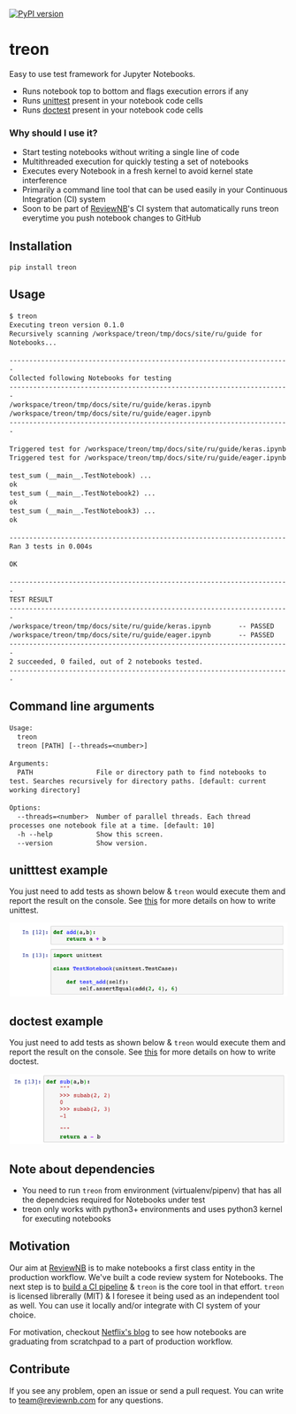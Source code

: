 [![PyPI version](https://badge.fury.io/py/numcompress.svg)](https://badge.fury.io/py/treon)

# treon
Easy to use test framework for Jupyter Notebooks.
* Runs notebook top to bottom and flags execution errors if any
* Runs [unittest](https://docs.python.org/2/library/unittest.html) present in your notebook code cells 
* Runs [doctest](https://docs.python.org/2/library/doctest.html) present in your notebook code cells

### Why should I use it?
* Start testing notebooks without writing a single line of code
* Multithreaded execution for quickly testing a set of notebooks
* Executes every Notebook in a fresh kernel to avoid kernel state interference
* Primarily a command line tool that can be used easily in your Continuous Integration (CI) system
* Soon to be part of [ReviewNB](https://www.reviewnb.com/)'s CI system that automatically runs treon everytime you push notebook changes to GitHub


## Installation
```
pip install treon
```

## Usage
```
$ treon
Executing treon version 0.1.0
Recursively scanning /workspace/treon/tmp/docs/site/ru/guide for Notebooks...

-----------------------------------------------------------------------
Collected following Notebooks for testing
-----------------------------------------------------------------------
/workspace/treon/tmp/docs/site/ru/guide/keras.ipynb
/workspace/treon/tmp/docs/site/ru/guide/eager.ipynb
-----------------------------------------------------------------------

Triggered test for /workspace/treon/tmp/docs/site/ru/guide/keras.ipynb
Triggered test for /workspace/treon/tmp/docs/site/ru/guide/eager.ipynb

test_sum (__main__.TestNotebook) ... 
ok
test_sum (__main__.TestNotebook2) ... 
ok
test_sum (__main__.TestNotebook3) ... 
ok

----------------------------------------------------------------------
Ran 3 tests in 0.004s

OK

-----------------------------------------------------------------------
TEST RESULT
-----------------------------------------------------------------------
/workspace/treon/tmp/docs/site/ru/guide/keras.ipynb       -- PASSED 
/workspace/treon/tmp/docs/site/ru/guide/eager.ipynb       -- PASSED 
-----------------------------------------------------------------------
2 succeeded, 0 failed, out of 2 notebooks tested.
-----------------------------------------------------------------------
```

## Command line arguments
```
Usage:
  treon
  treon [PATH] [--threads=<number>]

Arguments:
  PATH                File or directory path to find notebooks to test. Searches recursively for directory paths. [default: current working directory]

Options:
  --threads=<number>  Number of parallel threads. Each thread processes one notebook file at a time. [default: 10]
  -h --help           Show this screen.
  --version           Show version.

```

## unitttest example
You just need to add tests as shown below & `treon` would execute them and report the result on the console. See [this](https://docs.python.org/2/library/unittest.html) for more details on how to write unittest.

![](images/unittest.png)

## doctest example
You just need to add tests as shown below & `treon` would execute them and report the result on the console. See [this](https://docs.python.org/2/library/doctest.html) for more details on how to write doctest.

![](images/doctest.png)

## Note about dependencies
* You need to run `treon` from environment (virtualenv/pipenv) that has all the dependcies required for Notebooks under test
* treon only works with python3+ environments and uses python3 kernel for executing notebooks

## Motivation
Our aim at [ReviewNB](https://www.reviewnb.com/) is to make notebooks a first class entity in the production workflow. We've built a code review system for Notebooks. The next step is to [build a CI pipeline](https://github.com/ReviewNB/support/issues/19) & `treon` is the core tool in that effort. `treon` is licensed librerally (MIT) & I foresee it being used as an independent tool as well. You can use it locally and/or integrate with CI system of your choice.

For motivation, checkout [Netflix's blog](https://medium.com/netflix-techblog/scheduling-notebooks-348e6c14cfd6) to see how notebooks are graduating from scratchpad to a part of production workflow.

## Contribute
If you see any problem, open an issue or send a pull request. You can write to team@reviewnb.com for any questions.
